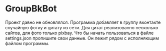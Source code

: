# GroupBkBot
Проект давно не обновлялся.
Программа добавляет в группу вконтакте случайную фотку и цитату из сети.
Для цитат реализованно несколько сайтов, для фото только pixbay.
Что бы начать пользоваться в файле settings.json пропишите свои данные. Он лежит рядом с исполняющим файлом программы.
